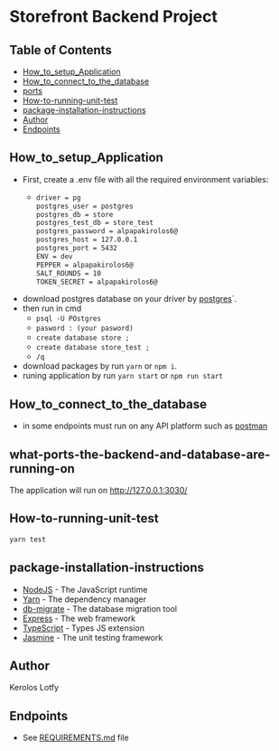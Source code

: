 # Storefront Backend Project

## Table of Contents
-   [How_to_setup_Application](#How_to_setup_Application)
-   [How_to_connect_to_the_database](#How_to_connect_to_the_database)
-   [ports](#what-ports-the-backend-and-database-are-running-on)
-   [How-to-running-unit-test](#How-to-running-unit-test)
-   [package-installation-instructions](#package-installation-instructions)
-   [Author](#Author)
-   [Endpoints](#Endpoints)



## How_to_setup_Application

-   First, create a .env file with all the required environment variables:
    -   ```bash
        driver = pg
        postgres_user = postgres
        postgres_db = store
        postgres_test_db = store_test
        postgres_password = alpapakirolos6@
        postgres_host = 127.0.0.1
        postgres_port = 5432
        ENV = dev
        PEPPER = alpapakirolos6@
        SALT_ROUNDS = 10
        TOKEN_SECRET = alpapakirolos6@
        ```
-  download postgres database on your driver by [postgres](https://www.postgresql.org/)`.
-  then run in cmd 
    -   `` psql -U POstgres ``
    -   `` pasword : (your pasword) ``
    - `` create database store ; ``
    -  `` create database store_test ; ``
    -   `` /q ``
-   download packages by run `yarn` or `npm i`.
-   runing application by run `yarn start` or `npm run start`

## How_to_connect_to_the_database
-   in some endpoints must run on any API platform such as [postman](https://www.postman.com/)

## what-ports-the-backend-and-database-are-running-on

The application will run on <http://127.0.0.1:3030/>

## How-to-running-unit-test

```bash
yarn test
```

## package-installation-instructions

-   [NodeJS](https://nodejs.org/) - The JavaScript runtime
-   [Yarn](https://yarnpkg.com/) - The dependency manager
-   [db-migrate](https://db-migrate.readthedocs.io/en/latest/) - The database migration tool
-   [Express](https://expressjs.com) - The web framework
-   [TypeScript](https://www.typescriptlang.org/) - Types JS extension
-   [Jasmine](https://jasmine.github.io/) - The unit testing framework

## Author

Kerolos Lotfy

## Endpoints 

-   See [REQUIREMENTS.md](./REQUIREMENTS.md) file
